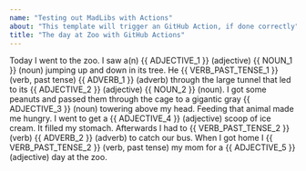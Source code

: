 ```yaml
---
name: "Testing out MadLibs with Actions"
about: "This template will trigger an GitHub Action, if done correctly"
title: "The day at Zoo with GitHub Actions"
---
```

<!--#
ADJECTIVE_1=Moldy
NOUN_1=cat
VERB_PAST_TENSE_1=went
ADVERB_1=quickly
ADJECTIVE_2=big
NOUN_2=table
ADJECTIVE_3=easy
ADJECTIVE_4=handsome
ADJECTIVE_5=handy
ADVERB_2=slowly
VERB_PAST_TENSE_2=flew
$-->
<!--
---------------------------------------------------
DO NOT DELETE THE ABOVE - fill in all variables to populate the below issues. Anything you are unaware of, just fill in with "TBD"
---------------------------------------------------
This is needed to get parsed by the IRL automation
-->

Today I went to the zoo. I saw a(n)
{{ ADJECTIVE_1 }} (adjective)
{{ NOUN_1 }} (noun) jumping up and down in its tree.
He {{ VERB_PAST_TENSE_1 }}(verb, past tense) {{ ADVERB_1 }} (adverb)
through the large tunnel that led to its {{ ADJECTIVE_2 }} (adjective)
{{ NOUN_2 }} (noun). I got some peanuts and passed
them through the cage to a gigantic gray {{ ADJECTIVE_3 }} (noun)
towering above my head. Feeding that animal made
me hungry. I went to get a {{ ADJECTIVE_4 }} (adjective) scoop
of ice cream. It filled my stomach. Afterwards I had to
{{ VERB_PAST_TENSE_2 }} (verb) {{ ADVERB_2 }} (adverb) to catch our bus.
When I got home I {{ VERB_PAST_TENSE_2 }} (verb, past tense) my
mom for a {{ ADJECTIVE_5 }} (adjective) day at the zoo. 
